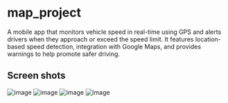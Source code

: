 # map_project

A mobile app that monitors vehicle speed in real-time using GPS and alerts drivers when they approach or exceed the speed limit. It features location-based speed detection, integration with Google Maps, and provides warnings to help promote safer driving.

## Screen shots
![image](https://github.com/user-attachments/assets/7ef89fc0-9cdb-4ac4-9b55-233fdd917ddd) ![image](https://github.com/user-attachments/assets/3821ba78-8271-4d30-b56a-c203d80c68d0)
![image](https://github.com/user-attachments/assets/a2c16242-2fa6-48cb-a5b5-cd7de61beb9d) ![image](https://github.com/user-attachments/assets/14220a9b-1c35-43d6-b8c3-152f1ea21d48)
